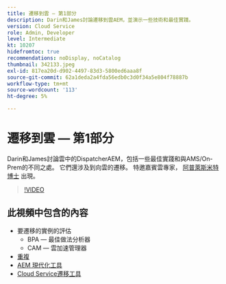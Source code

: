 ```yaml
---
title: 遷移到雲 — 第1部分
description: Darin和James討論遷移到雲AEM，並演示一些技術和最佳實踐。
version: Cloud Service
role: Admin, Developer
level: Intermediate
kt: 10207
hidefromtoc: true
recommendations: noDisplay, noCatalog
thumbnail: 342133.jpeg
exl-id: 817ea20d-d902-4497-83d3-5800ed6aaa8f
source-git-commit: 62a1deda2a4fda56edb0c3d0f34a5e804f78887b
workflow-type: tm+mt
source-wordcount: '113'
ht-degree: 5%

---
```


# 遷移到雲 — 第1部分

Darin和James討論雲中的DispatcherAEM，包括一些最佳實踐和與AMS/On-Prem的不同之處。 它們還涉及到向雲的遷移。 特邀嘉賓雲專家， [阿普萊斯米特博士](https://twitter.com/DrApplesmith) 出現。

>[!VIDEO](https://video.tv.adobe.com/v/342133/?quality=12&learn=on)

## 此視頻中包含的內容

+ 要遷移的實例的評估
   + BPA — 最佳做法分析器
   + CAM — 雲加速管理器
+ [重複](https://github.com/chetanmeh/oak-console-scripts/tree/master/src/main/groovy/repostats)
+ [AEM 現代化工具](https://opensource.adobe.com/aem-modernize-tools/)
+ [Cloud Service遷移工具](https://github.com/adobe/aem-cloud-service-source-migration)
